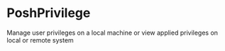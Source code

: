 # PoshPrivilege
Manage user privileges on a local machine or view applied privileges on local or remote system
